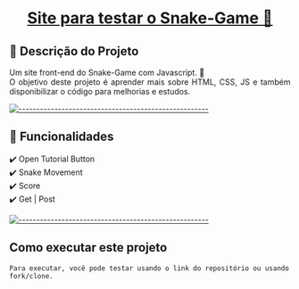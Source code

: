 <h1>
<a href="https://thomazgg.github.io/snake_game/">
  <p align="center">
    Site para testar o Snake-Game 🐍
  </p>
</a>
</h1>

## 📃 Descrição do Projeto

<p align="justify">
Um site front-end do Snake-Game com Javascript. 🐍
</br>O objetivo deste projeto é aprender mais sobre HTML, CSS, JS e também disponibilizar o código para melhorias e estudos.
</p>

[![-----------------------------------------------------](https://user-images.githubusercontent.com/56088716/103312593-8a37ff80-49eb-11eb-91d3-75488e21a0a9.png) ](#table-of-contents)

## 📣 Funcionalidades

<p align="justify">
✔️ Open Tutorial Button
</br>✔️ Snake Movement
</br>✔️ Score
</br>✔️ Get | Post
</p>

[![-----------------------------------------------------](https://user-images.githubusercontent.com/56088716/103312593-8a37ff80-49eb-11eb-91d3-75488e21a0a9.png) ](#table-of-contents)

## Como executar este projeto

```
Para executar, você pode testar usando o link do repositório ou usando fork/clone.
```
